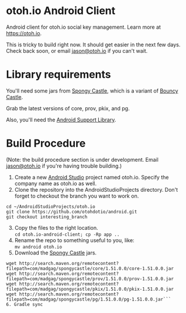 # otoh.io Android Client

Android client for otoh.io social key management.  Learn more at https://otoh.io.

This is tricky to build right now.  It should get easier in the next few days.  Check back soon, or email jason@otoh.io if you can't wait.

# Library requirements

You'll need some jars from [Spongy Castle](http://rtyley.github.io/spongycastle/), which is a variant of [Bouncy Castle](http://www.bouncycastle.org/java.html).

Grab the latest versions of core, prov, pkix, and pg.

Also, you'll need the [Android Support Library](https://developer.android.com/tools/support-library/setup.html).

# Build Procedure
(Note: the build procedure section is under development. Email jason@otoh.io if you're having trouble building.)

1. Create a new [Android Studio](http://developer.android.com/tools/studio/index.html) project named otoh.io. Specify the company name as otoh.io as well.  
2. Clone the repository into the AndroidStudioProjects directory. Don't forget to checkout the branch you want to work on.  
```
cd ~/AndroidStudioProjects/otoh.io  
git clone https://github.com/otohdotio/android.git  
git checkout interesting_branch  
```
3. Copy the files to the right location.  
```cd otoh.io-android-client; cp -Rp app ..```  
4. Rename the repo to something useful to you, like:  
```mv android otoh.io```  
5. Download the [Spongy Castle](http://rtyley.github.io/spongycastle/) jars.  
```cd otoh.io/app/libs
wget http://search.maven.org/remotecontent?filepath=com/madgag/spongycastle/core/1.51.0.0/core-1.51.0.0.jar
wget http://search.maven.org/remotecontent?filepath=com/madgag/spongycastle/prov/1.51.0.0/prov-1.51.0.0.jar
wget http://search.maven.org/remotecontent?filepath=com/madgag/spongycastle/pkix/1.51.0.0/pkix-1.51.0.0.jar
wget http://search.maven.org/remotecontent?filepath=com/madgag/spongycastle/pg/1.51.0.0/pg-1.51.0.0.jar```
6. Gradle sync  
